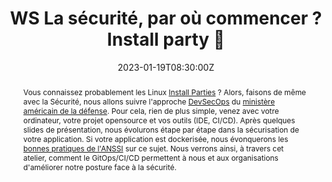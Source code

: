 ---
title: WS La sécurité, par où commencer ? Install party 🎉 

event: Touraine Tech 23
event_url: https://touraine.tech/

location: Tours (Polytech')
address:
  street: 64 Av. Jean Portalis
  city: Tours
  region: Centre-Val de Loire
  postcode: '37200'
  country: France

summary: Le DevSecOps, pas à pas
abstract: "Vous connaissez probablement les Linux [Install Parties](https://fr.wikipedia.org/wiki/Install_party) ? Alors, faisons de même avec la Sécurité, nous allons suivre l'approche [DevSecOps](https://davidaparicio.gitlab.io/website/files/devsecops_software_lifecycle.jpg) du [ministère américain de la défense](https://public.cyber.mil/devsecops/). Pour cela, rien de plus simple, venez avec votre ordinateur, votre projet opensource et vos outils (IDE, CI/CD). Après quelques slides de présentation, nous évolurons étape par étape dans la sécurisation de votre application. Si votre application est dockerisée, nous évonquerons les [bonnes pratiques de l'ANSSI](https://www.ssi.gouv.fr/guide/recommandations-de-securite-relatives-au-deploiement-de-conteneurs-docker/) sur ce sujet. Nous verrons ainsi, à travers cet atelier, comment le GitOps/CI/CD permettent à nous et aux organisations d'améliorer notre posture face à la sécurité."

date: "2023-01-19T08:30:00Z"
date_end: "2023-01-20T18:30:00Z"
all_day: false

publishDate: "2022-12-12T00:00:00Z"

authors: [David Aparicio]
tags: [Workshop, Cybersécurité, DevSecOps, Sécurité, SecurityByDesign]

featured: false

image:
  caption: 'Crédits: [**Photo "Aftermovie TNT22" on Youtube**](https://youtu.be/Ne_YvbtHofw)'
  focal_point: Right

links:
#- icon: file-alt
#  icon_pack: fas
#  name: Article
#  url: https://blog.ovhcloud.com/ovhcloud-at-touraine-tech/
#  #url: https://blog.devrel.ovh/2022-01-24-touraine-tech/
#- icon: comments
#  icon_pack: fas
#  name: Avis
#  url: https://openfeedback.io/O0JgOh7607hrFK6xomd6/2022-01-21/SIE6sm17zZIewvX5vO9G
url_code: ""
url_pdf: ""
url_slides: ""
url_video: ""

slides: ""
projects: []
---